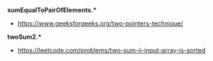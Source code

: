 **sumEqualToPairOfElements.\***
- https://www.geeksforgeeks.org/two-pointers-technique/

**twoSum2.\***
- https://leetcode.com/problems/two-sum-ii-input-array-is-sorted